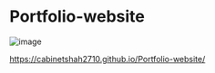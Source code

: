 # Portfolio-website 

![image](https://user-images.githubusercontent.com/53578487/150472846-a1eb9952-df7a-463e-b566-ce7517067bab.png)


https://cabinetshah2710.github.io/Portfolio-website/
